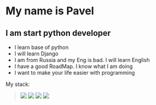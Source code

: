 # My name is Pavel

## I am start python developer

- I learn base of python
- I will learn Django 
- I am from Russia and my Eng is bad. I will learn English
- I have a good RoadMap. I know what I am doing
- I want to make your life easier with programming


My stack:
><img src="https://img.icons8.com/color/48/000000/python--v1.png"/>
><img src="https://img.icons8.com/color/48/000000/django.png"/>
><img src="https://img.icons8.com/color/48/000000/html-filetype--v1.png"/>
><img src="https://img.icons8.com/color/48/000000/css-filetype.png"/>
